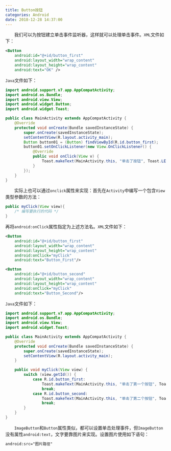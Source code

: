 ```yaml
---
title: Button按钮
categories: Android
date: 2018-12-28 14:37:00
---
```

&emsp;&emsp;我们可以为按钮建立单击事件监听器，这样就可以处理单击事件。`XML`文件如下：<!--more-->

``` xml
<Button
    android:id="@+id/button_first"
    android:layout_width="wrap_content"
    android:layout_height="wrap_content"
    android:text="OK" />
```

`Java`文件如下：

``` java
import android.support.v7.app.AppCompatActivity;
import android.os.Bundle;
import android.view.View;
import android.widget.Button;
import android.widget.Toast;

public class MainActivity extends AppCompatActivity {
    @Override
    protected void onCreate(Bundle savedInstanceState) {
        super.onCreate(savedInstanceState);
        setContentView(R.layout.activity_main);
        Button button01 = (Button) findViewById(R.id.button_first);
        button01.setOnClickListener(new View.OnClickListener() {
            @Override
            public void onClick(View v) {
                Toast.makeText(MainActivity.this, "单击了按钮", Toast.LENGTH_SHORT).show();
            }
        });
    }
}
```

&emsp;&emsp;实际上也可以通过`onclick`属性来实现：首先在`Activity`中编写一个包含`View`类型参数的方法：

``` java
public myClick(View view){
    /* 编写要执行的代码 */
}
```

再将`android:onClick`属性指定为上述方法名。`XML`文件如下：

``` xml
<Button
    android:id="@+id/button_first"
    android:layout_width="wrap_content"
    android:layout_height="wrap_content"
    android:onClick="myClick"
    android:text="Button_First"/>

<Button
    android:id="@+id/button_second"
    android:layout_width="wrap_content"
    android:layout_height="wrap_content"
    android:onClick="myClick"
    android:text="Button_Second"/>
```

`Java`文件如下：

``` java
import android.support.v7.app.AppCompatActivity;
import android.os.Bundle;
import android.view.View;
import android.widget.Toast;

public class MainActivity extends AppCompatActivity {
    @Override
    protected void onCreate(Bundle savedInstanceState) {
        super.onCreate(savedInstanceState);
        setContentView(R.layout.activity_main);
    }

    public void myClick(View view) {
        switch (view.getId()) {
            case R.id.button_first:
                Toast.makeText(MainActivity.this, "单击了第一个按钮", Toast.LENGTH_SHORT).show();
                break;
            case R.id.button_second:
                Toast.makeText(MainActivity.this, "单击了第二个按钮", Toast.LENGTH_SHORT).show();
                break;
        }
    }
}
```

&emsp;&emsp;`ImageButton`和`Button`属性类似，都可以设置单击处理事件，但`ImageButton`没有属性`android:text`，文字要靠图片来实现。设置图片使用如下语句：

``` xml
android:src="图片路径"
```